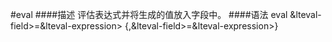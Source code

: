 #eval
####描述
评估表达式并将生成的值放入字段中。
####语法
eval &lteval-field>=&lteval-expression> {,&lteval-field>=&lteval-expression>}